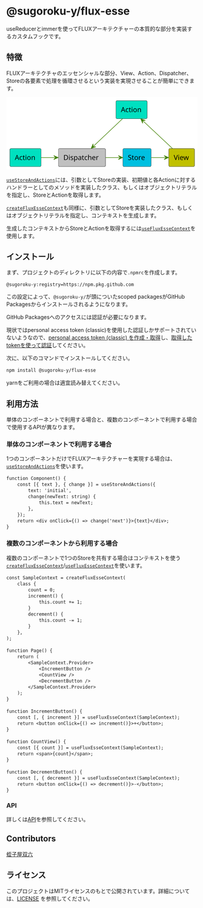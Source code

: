 # @sugoroku-y/flux-esse

useReducerとimmerを使ってFLUXアーキテクチャーの本質的な部分を実装するカスタムフックです。

## 特徴

FLUXアーキテクチャのエッセンシャルな部分、View、Action、Dispatcher、Storeの各要素で処理を循環させるという実装を実現させることが簡単にできます。

![FLUX](flux.svg)

<!--

```plantuml
@startuml
skinparam componentStyle rectangle
component Action as A #00e0c0
component Action as A2 #00e0c0
component Dispatcher as D #c0c0c0
component View as V #c0c000
component Store as S #00c0e0
skinparam ArrowColor #408000

A -> D
D -> S
S -> V
V -up-> A2
A2 -down-> D
@enduml
```

-->

[`useStoreAndActions`](api.md#usestoreandactions)には、引数としてStoreの実装、初期値と各Actionに対するハンドラーとしてのメソッドを実装したクラス、もしくはオブジェクトリテラルを指定し、StoreとActionを取得します。

[`createFluxEsseContext`](api.md#createfluxessecontext)も同様に、引数としてStoreを実装したクラス、もしくはオブジェクトリテラルを指定し、コンテキストを生成します。

生成したコンテキストからStoreとActionを取得するには[`useFluxEsseContext`](api.md#usefluxessecontext)を使用します。

## インストール

まず、プロジェクトのディレクトリに以下の内容で`.npmrc`を作成します。

```plaintext
@sugoroku-y:registry=https://npm.pkg.github.com
```

この設定によって、`@sugoroku-y/`が頭についたscoped packagesがGitHub Packagesからインストールされるようになります。

GitHub Packagesへのアクセスには認証が必要になります。

現状ではpersonal access token (classic)を使用した認証しかサポートされていないようなので、[personal access token (classic) を作成・取得](https://docs.github.com/ja/authentication/keeping-your-account-and-data-secure/managing-your-personal-access-tokens#personal-access-token-classic-%E3%81%AE%E4%BD%9C%E6%88%90)し、[取得したtokenを使って認証](https://docs.github.com/ja/packages/working-with-a-github-packages-registry/working-with-the-npm-registry#personal-access-token)してください。

次に、以下のコマンドでインストールしてください。

```bash
npm install @sugoroku-y/flux-esse
```

yarnをご利用の場合は適宜読み替えてください。

## 利用方法

単体のコンポーネントで利用する場合と、複数のコンポーネントで利用する場合で使用するAPIが異なります。

### 単体のコンポーネントで利用する場合

1つのコンポーネントだけでFLUXアーキテクチャーを実現する場合は、[`useStoreAndActions`](api.md#usestoreandactions)を使います。

```tsx
function Component() {
    const [{ text }, { change }] = useStoreAndActions({
        text: 'initial',
        change(newText: string) {
            this.text = newText;
        },
    });
    return <div onClick={() => change('next')}>{text}</div>;
}
```

### 複数のコンポーネントから利用する場合

複数のコンポーネントで1つのStoreを共有する場合はコンテキストを使う[`createFluxEsseContext`](api.md#createfluxessecontext)/[`useFluxEsseContext`](api.md#usefluxessecontext)を使います。

```tsx
const SampleContext = createFluxEsseContext(
    class {
        count = 0;
        increment() {
            this.count += 1;
        }
        decrement() {
            this.count -= 1;
        }
    },
);

function Page() {
    return (
        <SampleContext.Provider>
            <IncrementButton />
            <CountView />
            <DecrementButton />
        </SampleContext.Provider>
    );
}

function IncrementButton() {
    const [, { increment }] = useFluxEsseContext(SampleContext);
    return <button onClick={() => increment()}>+</button>;
}

function CountView() {
    const [{ count }] = useFluxEsseContext(SampleContext);
    return <span>{count}</span>;
}

function DecrementButton() {
    const [, { decrement }] = useFluxEsseContext(SampleContext);
    return <button onClick={() => decrement()}>-</button>;
}
```

### API

詳しくは[API](api.md)を参照してください。

## Contributors

[蛭子屋双六](https://github.com/sugoroku-y)

## ライセンス

このプロジェクトはMITライセンスのもとで公開されています。詳細については、[LICENSE](LICENSE) を参照してください。
